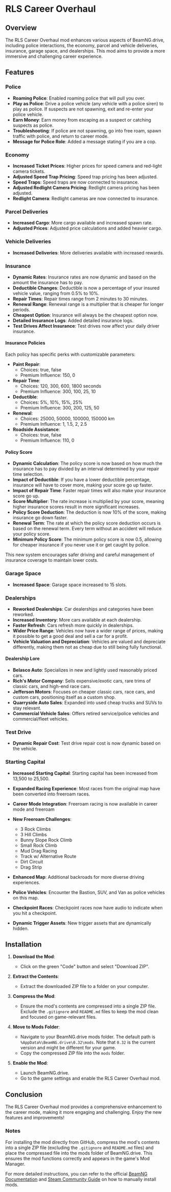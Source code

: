 # RLS Career Overhaul

## Overview

The RLS Career Overhaul mod enhances various aspects of BeamNG.drive, including police interactions, the economy, parcel and vehicle deliveries, insurance, garage space, and dealerships. This mod aims to provide a more immersive and challenging career experience.

## Features

### Police

- **Roaming Police**: Enabled roaming police that will pull you over.
- **Play as Police**: Drive a police vehicle (any vehicle with a police siren) to play as police. If suspects are not spawning, exit and re-enter your police vehicle.
- **Earn Money**: Earn money from escaping as a suspect or catching suspects as police.
- **Troubleshooting**: If police are not spawning, go into free roam, spawn traffic with police, and return to career mode.
- **Message for Police Role**: Added a message stating if you are a cop.

### Economy

- **Increased Ticket Prices**: Higher prices for speed camera and red-light camera tickets.
- **Adjusted Speed Trap Pricing**: Speed trap pricing has been adjusted.
- **Speed Traps**: Speed traps are now connected to insurance.
- **Adjusted Redlight Camera Pricing**: Redlight camera pricing has been adjusted.
- **Redlight Camera**: Redlight cameras are now connected to insurance.

### Parcel Deliveries

- **Increased Cargo**: More cargo available and increased spawn rate.
- **Adjusted Prices**: Adjusted price calculations and added heavier cargo.

### Vehicle Deliveries

- **Increased Deliveries**: More deliveries available with increased rewards.

### Insurance

- **Dynamic Rates**: Insurance rates are now dynamic and based on the amount the insurance has to pay.
- **Deductible Changes**: Deductible is now a percentage of your insured vehicle value, ranging from 0.5% to 10%.
- **Repair Times**: Repair times range from 2 minutes to 30 minutes.
- **Renewal Range**: Renewal range is a multiplier that is cheaper for longer periods.
- **Cheapest Option**: Insurance will always be the cheapest option now.
- **Detailed Insurance Logs**: Added detailed insurance logs.
- **Test Drives Affect Insurance**: Test drives now affect your daily driver insurance.

#### Insurance Policies

Each policy has specific perks with customizable parameters:

- **Paint Repair**:
  - Choices: true, false
  - Premium Influence: 150, 0
- **Repair Time**:
  - Choices: 120, 300, 600, 1800 seconds
  - Premium Influence: 300, 100, 25, 10
- **Deductible**:
  - Choices: 5%, 10%, 15%, 25%
  - Premium Influence: 300, 200, 125, 50
- **Renewal**:
  - Choices: 25000, 50000, 100000, 150000 km
  - Premium Influence: 1, 1.5, 2, 2.5
- **Roadside Assistance**:
  - Choices: true, false
  - Premium Influence: 110, 0

#### Policy Score

- **Dynamic Calculation**: The policy score is now based on how much the insurance has to pay divided by an interval determined by your repair time selection.
- **Impact of Deductible**: If you have a lower deductible percentage, insurance will have to cover more, making your score go up faster.
- **Impact of Repair Time**: Faster repair times will also make your insurance score go up.
- **Score Multiplier**: The rate increase is multiplied by your score, meaning higher insurance scores result in more significant increases.
- **Policy Score Deduction**: The deduction is now 10% of the score, making insurance go down faster.
- **Renewal Term**: The rate at which the policy score deduction occurs is based on the renewal term. Every term without an accident will reduce your policy score.
- **Minimum Policy Score**: The minimum policy score is now 0.5, allowing for cheaper insurance if you never use it or get caught by police.

This new system encourages safer driving and careful management of insurance coverage to maintain lower costs.

### Garage Space

- **Increased Space**: Garage space increased to 15 slots.

### Dealerships

- **Reworked Dealerships**: Car dealerships and categories have been reworked.
- **Increased Inventory**: More cars available at each dealership.
- **Faster Refresh**: Cars refresh more quickly in dealerships.
- **Wider Price Range**: Vehicles now have a wider range of prices, making it possible to get a good deal and sell a car for a profit.
- **Vehicle Valuation and Depreciation**: Vehicles are valued and depreciate differently, making them not as cheap due to still being fully functional.

#### Dealership Lore

- **Belasco Auto**: Specializes in new and lightly used reasonably priced cars.
- **Rich's Motor Company**: Sells expensive/exotic cars, rare trims of classic cars, and high-end race cars.
- **Jefferson Motors**: Focuses on cheaper classic cars, race cars, and custom cars, positioning itself as a custom shop.
- **Quarryside Auto Sales**: Expanded into used cheap trucks and SUVs to stay relevant.
- **Commercial Vehicle Sales**: Offers retired service/police vehicles and commercial/fleet vehicles.

### Test Drive

- **Dynamic Repair Cost**: Test drive repair cost is now dynamic based on the vehicle.

### Starting Capital

- **Increased Starting Capital**: Starting capital has been increased from 13,500 to 25,500.

- **Expanded Racing Experience**: Most races from the original map have been converted into freeroam races.
- **Career Mode Integration**: Freeroam racing is now available in career mode and freeroam
- **New Freeroam Challenges**:
  - 3 Rock Climbs
  - 3 Hill Climbs
  - Bunny Slope Rock Climb
  - Small Rock Climb
  - Mud Drag Racing
  - Track w/ Alternative Route
  - Dirt Circuit
  - Drag Strip
- **Enhanced Map**: Additional backroads for more diverse driving experiences.
- **Police Vehicles**: Encounter the Bastion, SUV, and Van as police vehicles on this map.
- **Checkpoint Races**: Checkpoint races now have audio to indicate when you hit a checkpoint.
- **Dynamic Trigger Assets**: New trigger assets that are dynamically hidden.

## Installation

1. **Download the Mod**:
   - Click on the green "Code" button and select "Download ZIP".

2. **Extract the Contents**:
   - Extract the downloaded ZIP file to a folder on your computer.

3. **Compress the Mod**:
   - Ensure the mod's contents are compressed into a single ZIP file. Exclude the `.gitignore` and `README.md` files to keep the mod clean and focused on game-relevant files.

4. **Move to Mods Folder**:
   - Navigate to your BeamNG.drive mods folder. The default path is `%AppData%\BeamNG.drive\0.32\mods`. Note that `0.32` is the current version and might be different for your game.
   - Copy the compressed ZIP file into the `mods` folder.

5. **Enable the Mod**:
   - Launch BeamNG.drive.
   - Go to the game settings and enable the RLS Career Overhaul mod.

## Conclusion

The RLS Career Overhaul mod provides a comprehensive enhancement to the career mode, making it more engaging and challenging. Enjoy the new features and improvements!

### Notes

For installing the mod directly from GitHub, compress the mod's contents into a single ZIP file (excluding the `.gitignore` and `README.md` files) and place the compressed file into the mods folder of BeamNG.drive. This ensures the mod functions correctly and appears in the game's Mod Manager.

For more detailed instructions, you can refer to the official [BeamNG Documentation](https://documentation.beamng.com/tutorials/mods/installing-mods/) and [Steam Community Guide](https://steamcommunity.com/sharedfiles/filedetails/?id=2918556246) on how to manually install mods.